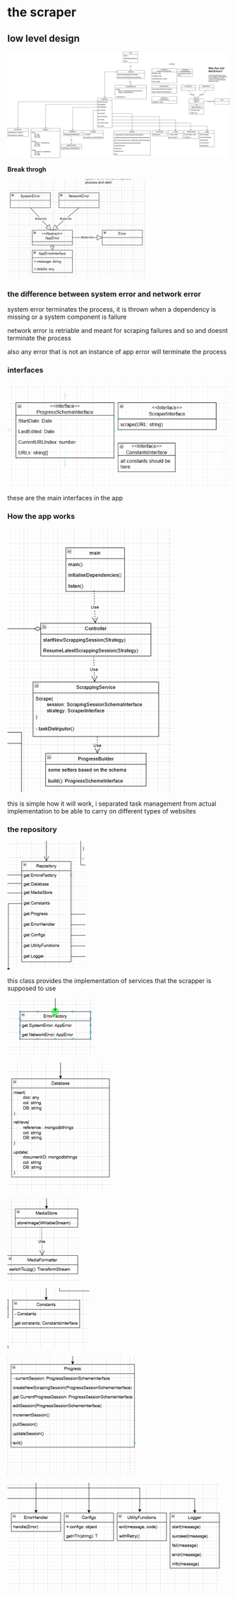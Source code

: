 # the scraper

## low level design

![full diagram](Assets/ful-diagram.jpg)

**Break throgh**

![alt text](Assets/image.png)

### the difference between system error and network error

system error terminates the process, it is thrown when a dependency is missing or a system component is failure

network error is retriable and meant for scraping failures and so and doesnt terminate the process

also any error that is not an instance of app error will terminate the process

### interfaces

![alt text](Assets/image-1.png)

these are the main interfaces in the app

### How the app works

![alt text](Assets/image-2.png)

this is simple how it will work, i separated task management from actual implementation to be able to carry on different types of websites

### the repository

![alt text](Assets/image-9.png)

this class provides the implementation of services that the scrapper is supposed to use

![alt text](Assets/image-3.png)

![alt text](Assets/image-4.png)

![alt text](Assets/image-5.png)

![alt text](Assets/image-6.png)

![alt text](Assets/image-7.png)

![alt text](Assets/image-8.png)
